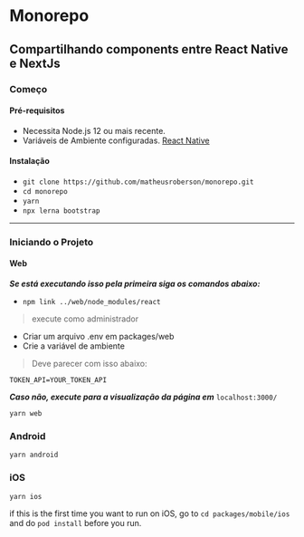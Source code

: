 # Monorepo
## Compartilhando components entre React Native e NextJs

### Começo

#### Pré-requisitos
- Necessita Node.js 12 ou mais recente.
- Variáveis de Ambiente configuradas. [React Native](https://reactnative.dev/docs/environment-setup)

#### Instalação

- `git clone https://github.com/matheusroberson/monorepo.git`
- `cd monorepo`
- `yarn`
- `npx lerna bootstrap`

---

### Iniciando o Projeto

#### Web

***Se está executando isso pela primeira siga os comandos abaixo:***

- `npm link ../web/node_modules/react`
> execute como administrador
- Criar um arquivo .env em packages/web
- Crie a variável de ambiente

> Deve parecer com isso abaixo:

```
TOKEN_API=YOUR_TOKEN_API
```
***Caso não, execute para a visualização da página em*** `localhost:3000/`

`yarn web`

### Android
`yarn android`

### iOS
`yarn ios`

if this is the first time you want to run on iOS, go to `cd packages/mobile/ios` and do `pod install` before you run.
